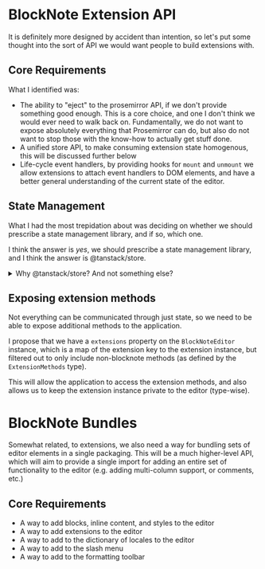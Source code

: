 # BlockNote Extension API

It is definitely more designed by accident than intention, so let's put some thought into the sort of API we would want people to build extensions with.

## Core Requirements

What I identified was:

- The ability to "eject" to the prosemirror API, if we don't provide something good enough. This is a core choice, and one I don't think we would ever need to walk back on. Fundamentally, we do not want to expose absolutely everything that Prosemirror can do, but also do not want to stop those with the know-how to actually get stuff done.
- A unified store API, to make consuming extension state homogenous, this will be discussed further below
- Life-cycle event handlers, by providing hooks for `mount` and `unmount` we allow extensions to attach event handlers to DOM elements, and have a better general understanding of the current state of the editor.

## State Management

What I had the most trepidation about was deciding on whether we should prescribe a state management library, and if so, which one.

I think the answer is _yes_, we should prescribe a state management library, and I think the answer is @tanstack/store.

<details>
<summary>Why @tanstack/store? And not something else?</summary>
It comes with a few benefits:

- It gives a single API for all state management, which is more convenient/consistent for consumers

As for which library to use, I think we should use @tanstack/store.

- The store is very simple, and can easily be re-implemented if needed
- There is already bindings for most major frameworks, but can be used without them
- It seems that anything tanstack does will be widely adopted so it should be a pretty safe bet

What I had trouble with is there are a few different use-cases for state management, events like we have now aren't great because they put the burden on the consumer to manage the state. Or, they can emit an event (e.g. `update`), but then have to round-trip back to the extension to get the state (and somehow store it on their side again).

Something like observables have a nicer API for this, but they are for pushing data (i.e. multiple readers), not for pulling it (i.e. any writers). They also have the same problem of putting the burden on the consumer.

Signals are a nice middle ground, being that they are for both pushing & pulling data. The problem is that there are many implementations, and not super well-known in the React ecosystem.

Zustand is a popular library, but allowing partial states makes it somewhat unsafe in TypeScript.

Jotai is probably my second choice, but it makes it a bit awkward to update states because it relies on a separate store instance rather than the "atom" being able to update itself <https://jotai.org/docs/guides/using-store-outside-react>.
</details>

## Exposing extension methods

Not everything can be communicated through just state, so we need to be able to expose additional methods to the application.

I propose that we have a `extensions` property on the `BlockNoteEditor` instance, which is a map of the extension key to the extension instance, but filtered out to only include non-blocknote methods (as defined by the `ExtensionMethods` type).

This will allow the application to access the extension methods, and also allows us to keep the extension instance private to the editor (type-wise).

# BlockNote Bundles

Somewhat related, to extensions, we also need a way for bundling sets of editor elements in a single packaging. This will be a much higher-level API, which will aim to provide a single import for adding an entire set of functionality to the editor (e.g. adding multi-column support, or comments, etc.)

## Core Requirements

- A way to add blocks, inline content, and styles to the editor
- A way to add extensions to the editor
- A way to add to the dictionary of locales to the editor
- A way to add to the slash menu
- A way to add to the formatting toolbar
